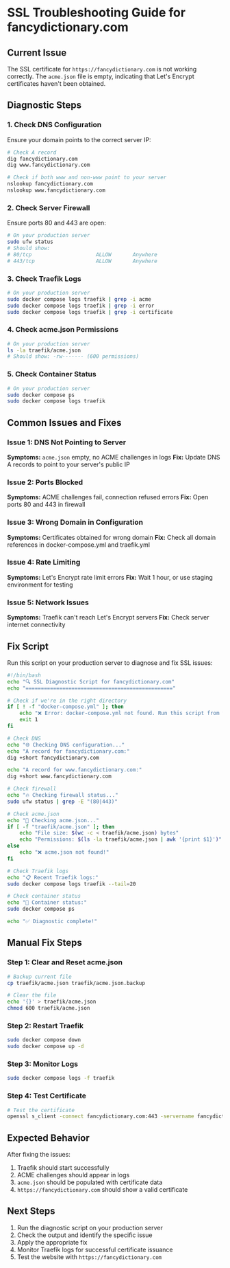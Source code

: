 # SSL Troubleshooting Guide for fancydictionary.com

## Current Issue
The SSL certificate for `https://fancydictionary.com` is not working correctly. The `acme.json` file is empty, indicating that Let's Encrypt certificates haven't been obtained.

## Diagnostic Steps

### 1. Check DNS Configuration
Ensure your domain points to the correct server IP:
```bash
# Check A record
dig fancydictionary.com
dig www.fancydictionary.com

# Check if both www and non-www point to your server
nslookup fancydictionary.com
nslookup www.fancydictionary.com
```

### 2. Check Server Firewall
Ensure ports 80 and 443 are open:
```bash
# On your production server
sudo ufw status
# Should show:
# 80/tcp                     ALLOW       Anywhere
# 443/tcp                    ALLOW       Anywhere
```

### 3. Check Traefik Logs
```bash
# On your production server
sudo docker compose logs traefik | grep -i acme
sudo docker compose logs traefik | grep -i error
sudo docker compose logs traefik | grep -i certificate
```

### 4. Check acme.json Permissions
```bash
# On your production server
ls -la traefik/acme.json
# Should show: -rw------- (600 permissions)
```

### 5. Check Container Status
```bash
# On your production server
sudo docker compose ps
sudo docker compose logs traefik
```

## Common Issues and Fixes

### Issue 1: DNS Not Pointing to Server
**Symptoms:** `acme.json` empty, no ACME challenges in logs
**Fix:** Update DNS A records to point to your server's public IP

### Issue 2: Ports Blocked
**Symptoms:** ACME challenges fail, connection refused errors
**Fix:** Open ports 80 and 443 in firewall

### Issue 3: Wrong Domain in Configuration
**Symptoms:** Certificates obtained for wrong domain
**Fix:** Check all domain references in docker-compose.yml and traefik.yml

### Issue 4: Rate Limiting
**Symptoms:** Let's Encrypt rate limit errors
**Fix:** Wait 1 hour, or use staging environment for testing

### Issue 5: Network Issues
**Symptoms:** Traefik can't reach Let's Encrypt servers
**Fix:** Check server internet connectivity

## Fix Script

Run this script on your production server to diagnose and fix SSL issues:

```bash
#!/bin/bash
echo "🔍 SSL Diagnostic Script for fancydictionary.com"
echo "================================================"

# Check if we're in the right directory
if [ ! -f "docker-compose.yml" ]; then
    echo "❌ Error: docker-compose.yml not found. Run this script from the project directory."
    exit 1
fi

# Check DNS
echo "🌐 Checking DNS configuration..."
echo "A record for fancydictionary.com:"
dig +short fancydictionary.com

echo "A record for www.fancydictionary.com:"
dig +short www.fancydictionary.com

# Check firewall
echo "🔥 Checking firewall status..."
sudo ufw status | grep -E "(80|443)"

# Check acme.json
echo "📄 Checking acme.json..."
if [ -f "traefik/acme.json" ]; then
    echo "File size: $(wc -c < traefik/acme.json) bytes"
    echo "Permissions: $(ls -la traefik/acme.json | awk '{print $1}')"
else
    echo "❌ acme.json not found!"
fi

# Check Traefik logs
echo "📋 Recent Traefik logs:"
sudo docker compose logs traefik --tail=20

# Check container status
echo "🐳 Container status:"
sudo docker compose ps

echo "✅ Diagnostic complete!"
```

## Manual Fix Steps

### Step 1: Clear and Reset acme.json
```bash
# Backup current file
cp traefik/acme.json traefik/acme.json.backup

# Clear the file
echo '{}' > traefik/acme.json
chmod 600 traefik/acme.json
```

### Step 2: Restart Traefik
```bash
sudo docker compose down
sudo docker compose up -d
```

### Step 3: Monitor Logs
```bash
sudo docker compose logs -f traefik
```

### Step 4: Test Certificate
```bash
# Test the certificate
openssl s_client -connect fancydictionary.com:443 -servername fancydictionary.com
```

## Expected Behavior

After fixing the issues:
1. Traefik should start successfully
2. ACME challenges should appear in logs
3. `acme.json` should be populated with certificate data
4. `https://fancydictionary.com` should show a valid certificate

## Next Steps

1. Run the diagnostic script on your production server
2. Check the output and identify the specific issue
3. Apply the appropriate fix
4. Monitor Traefik logs for successful certificate issuance
5. Test the website with `https://fancydictionary.com` 
